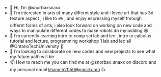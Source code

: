 - 👋 Hi, I’m @snorbaxsnaxx
- 👀 I’m interested in arts of many differnt style and i lovee art that has 3d texture aspect , i like to 🚲 , and enjoy espressing myself through differnt forms of arts, i also look forward on working on new code and ways to manipulate different codes to make robots do my bidding 😆 
- 🌱 I’m currently learning intro to comp sci lab and lec , intro to calculus tutorial and lecture, programming workshop 1 lab and lec all @OntarioTechUniversity 💙 
- 💞️ I’m looking to collaborate on new codes and new projects to see what my future path will be
- 📫 How to reach me you can find me at @snorbax_snaxx on discord and my personal email khanmh2050@gmail.com 👍 

<!---
snorbaxsnaxx/snorbaxsnaxx is a ✨ special ✨ repository because its `README.md` (this file) appears on your GitHub profile.
You can click the Preview link to take a look at your changes.
--->
